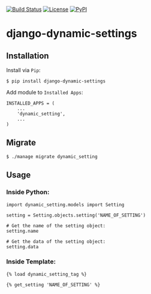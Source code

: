 [![Build Status](https://travis-ci.org/koralarts/django-dynamic-settings.svg)](https://travis-ci.org/koralarts/django-dynamic-settings) [![License](https://img.shields.io/badge/license-MIT-brightgreen.svg?style=flat)](http://opensource.org/licenses/MIT)
[![PyPI](https://img.shields.io/badge/pypi-1.1.1-brightgreen.svg?style=flat)](https://pypi.python.org/pypi?:action=display&name=django-dynamic-settings&version=1.1.1)

django-dynamic-settings
=======================

## Installation

Install via `Pip`:

```
$ pip install django-dynamic-settings
```

Add module to `Installed Apps`:

```
INSTALLED_APPS = (
	...
	'dynamic_setting',
	...
)
```

## Migrate

```
$ ./manage migrate dynamic_setting
```

## Usage

### Inside Python:
```
import dynamic_setting.models import Setting

setting = Setting.objects.setting('NAME_OF_SETTING')

# Get the name of the setting object:
setting.name

# Get the data of the setting object:
setting.data
```

### Inside Template:
```
{% load dynamic_setting_tag %}

{% get_setting 'NAME_OF_SETTING' %}
```
